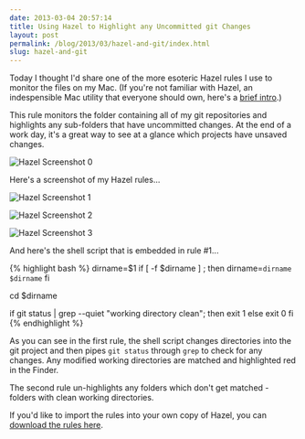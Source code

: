 ```yaml
---
date: 2013-03-04 20:57:14
title: Using Hazel to Highlight any Uncommitted git Changes
layout: post
permalink: /blog/2013/03/hazel-and-git/index.html
slug: hazel-and-git
---
```

Today I thought I'd share one of the more esoteric Hazel rules I use to monitor the files on my Mac. (If you're not familiar with Hazel, an indespensible Mac utility that everyone should own, here's a [brief intro](http://www.macstories.net/stories/why-i-started-using-hazel-for-mac/).)

This rule monitors the folder containing all of my git repositories and highlights any sub-folders that have uncommitted changes. At the end of a work day, it's a great way to see at a glance which projects have unsaved changes.

![Hazel Screenshot 0](http://cdn.clickontyler.com/blog/hazel0.png)

Here's a screenshot of my Hazel rules...

![Hazel Screenshot 1](http://cdn.clickontyler.com/blog/hazel1.png)

![Hazel Screenshot 2](http://cdn.clickontyler.com/blog/hazel2.png)

![Hazel Screenshot 3](http://cdn.clickontyler.com/blog/hazel3.png)

And here's the shell script that is embedded in rule #1...

{% highlight bash %}
dirname=$1
if [ -f $dirname ] ; then
	dirname=`dirname $dirname`
fi

cd $dirname

if git status | grep --quiet "working directory clean"; then
	exit 1
else
	exit 0
fi
{% endhighlight %}

As you can see in the first rule, the shell script changes directories into the git project and then pipes `git status` through `grep` to check for any changes. Any modified working directories are matched and highlighted red in the Finder.

The second rule un-highlights any folders which don't get matched - folders with clean working directories.

If you'd like to import the rules into your own copy of Hazel, you can [download the rules here](http://cdn.clickontyler.com/blog/GitWorkingDirectory.hazelrules).